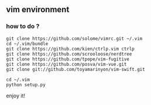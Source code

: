 
## vim environment

### how to do ?

```shell
git clone https://github.com/solome/vimrc.git ~/.vim
cd ~/.vim/bundle
git clone https://github.com/kien/ctrlp.vim ctrlp
git clone https://github.com/scrooloose/nerdtree
git clone https://github.com/tpope/vim-fugitive
git clone https://github.com/posva/vim-vue.git
git clone git://github.com/toyamarinyon/vim-swift.git

cd ~/.vim
python setup.py
```

enjoy it!


